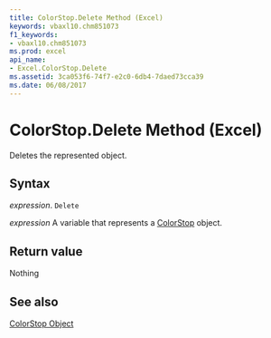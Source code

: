```yaml
---
title: ColorStop.Delete Method (Excel)
keywords: vbaxl10.chm851073
f1_keywords:
- vbaxl10.chm851073
ms.prod: excel
api_name:
- Excel.ColorStop.Delete
ms.assetid: 3ca053f6-74f7-e2c0-6db4-7daed73cca39
ms.date: 06/08/2017
---
```



# ColorStop.Delete Method (Excel)

Deletes the represented object.


## Syntax

 _expression_. `Delete`

 _expression_ A variable that represents a [ColorStop](Excel.ColorStop.md) object.


## Return value

Nothing


## See also


[ColorStop Object](Excel.ColorStop.md)


